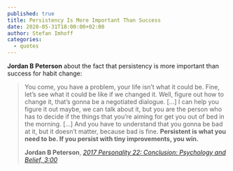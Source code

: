 ```yaml
---
published: true
title: Persistency Is More Important Than Success
date: 2020-05-31T18:00:00+02:00
author: Stefan Imhoff
categories:
  - quotes
---
```


**Jordan B Peterson** about the fact that persistency is more important than success for habit change:

> You come, you have a problem, your life isn’t what it could be. Fine, let’s see what it could be like if we changed it. Well, figure out how to change it, that’s gonna be a negotiated dialogue. […] I can help you figure it out maybe, we can talk about it, but you are the person who has to decide if the things that you’re aiming for get you out of bed in the morning. […] And you have to understand that you gonna be bad at it, but it doesn’t matter, because bad is fine. **Persistent is what you need to be. If you persist with tiny improvements, you win.**
>
> **Jordan B Peterson**, _[2017 Personality 22: Conclusion: Psychology and Belief, 3:00](https://youtu.be/J9j-bVDrGdI)_
